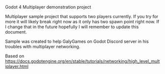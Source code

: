 Godot 4 Multiplayer demonstration project

Multiplayer sample project that supports two players currently. If you try for more it will
likely break right now as it only has two spawn point right now. If I change that in the future
hopefully I will remember to update this document.

Sample was created to help GalyGames on Godot Discord server in his troubles with multiplayer
networking.

Based on https://docs.godotengine.org/en/stable/tutorials/networking/high_level_multiplayer.html
